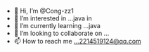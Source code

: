- 👋 Hi, I’m @Cong-zz1
- 👀 I’m interested in ...java in
- 🌱 I’m currently learning ...java
- 💞️ I’m looking to collaborate on ...
- 📫 How to reach me ...2214519124@qq.com

<!---
Cong-zz1/Cong-zz1 is a ✨ special ✨ repository because its `README.md` (this file) appears on your GitHub profile.
You can click the Preview link to take a look at your changes.
--->

